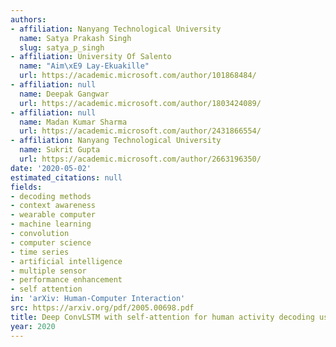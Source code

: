 ```yaml
---
authors:
- affiliation: Nanyang Technological University
  name: Satya Prakash Singh
  slug: satya_p_singh
- affiliation: University Of Salento
  name: "Aim\xE9 Lay-Ekuakille"
  url: https://academic.microsoft.com/author/101868484/
- affiliation: null
  name: Deepak Gangwar
  url: https://academic.microsoft.com/author/1803424089/
- affiliation: null
  name: Madan Kumar Sharma
  url: https://academic.microsoft.com/author/2431866554/
- affiliation: Nanyang Technological University
  name: Sukrit Gupta
  url: https://academic.microsoft.com/author/2663196350/
date: '2020-05-02'
estimated_citations: null
fields:
- decoding methods
- context awareness
- wearable computer
- machine learning
- convolution
- computer science
- time series
- artificial intelligence
- multiple sensor
- performance enhancement
- self attention
in: 'arXiv: Human-Computer Interaction'
src: https://arxiv.org/pdf/2005.00698.pdf
title: Deep ConvLSTM with self-attention for human activity decoding using wearables.
year: 2020
---
```

